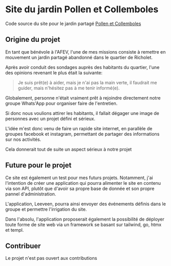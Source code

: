 # Site du jardin Pollen et Collemboles

Code source du site pour le jardin partagé [Pollen et Collemboles](https://jardin-pollen-et-collemboles.leeveen.com/)

## Origine du projet

En tant que bénévole à l'AFEV, l'une de mes missions consiste à remettre en mouvement un jardin partagé abandonné
dans le quartier de Richolet.

Après avoir conduit des sondages auprès des habitants du quartier, l'une des opinions revenant le plus était la suivante:

> Je suis prêt(e) à aider, mais je n'ai pas la main verte, il faudrait me guider, mais n'hésitez pas à me tenir informé(e).

Globalement, personne n'était vraiment prêt à rejoindre directement notre groupe Whats'App pour organiser
faire de l'entretien.

Si donc nous voulions attirer les habitants, il fallait dégager une image de personnes avec un projet défini et sérieux.

L'idée m'est donc venu de faire un rapide site internet, en parallèle de groupes facebook et instagram,
permettant de partager des informations sur nos activités. 

Cela donnerait tout de suite un aspect sérieux à notre projet

## Future pour le projet

Ce site est également un test pour mes futurs projets. Notamment, j'ai l'intention de créer une application qui pourra
alimenter le site en contenu via son API, plutôt que d'avoir sa propre base de donnée et son propre pannel d'administration.

L'application, Leeveen, pourra ainsi envoyer des événements définis dans le groupe et permettre l'irrigation du site.

Dans l'absolu, l'application proposerait également la possibilité de déployer toute forme de site web via un framework
se basant sur tailwind, go, htmx et templ.

## Contribuer

Le projet n'est pas ouvert aux contributions

